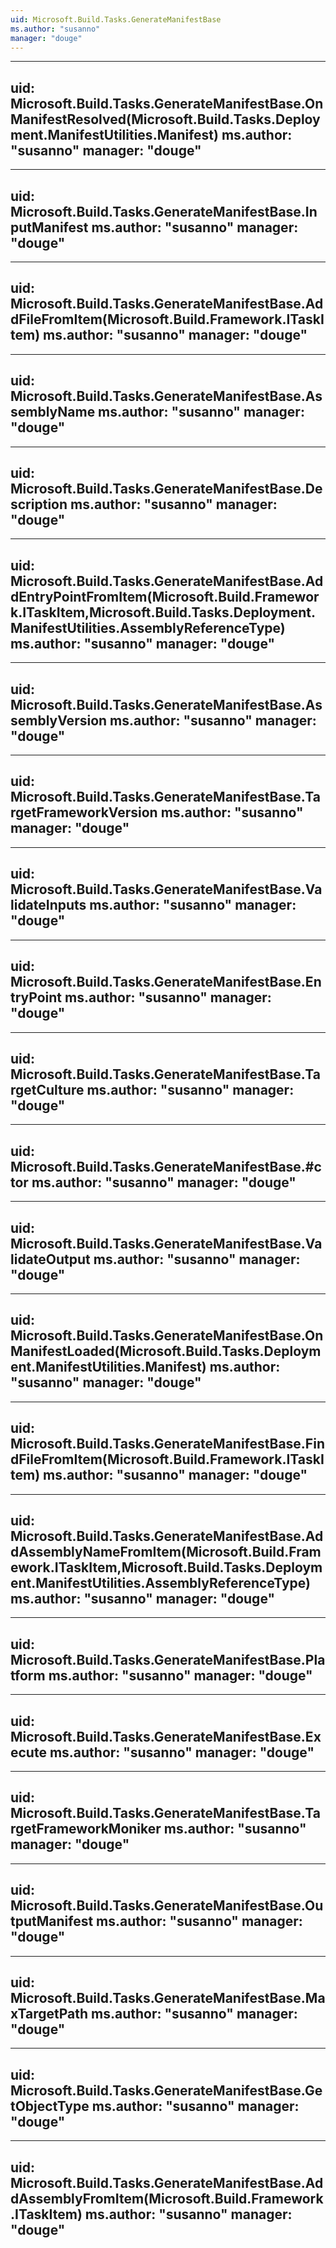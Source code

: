 ```yaml
---
uid: Microsoft.Build.Tasks.GenerateManifestBase
ms.author: "susanno"
manager: "douge"
---
```


---
uid: Microsoft.Build.Tasks.GenerateManifestBase.OnManifestResolved(Microsoft.Build.Tasks.Deployment.ManifestUtilities.Manifest)
ms.author: "susanno"
manager: "douge"
---

---
uid: Microsoft.Build.Tasks.GenerateManifestBase.InputManifest
ms.author: "susanno"
manager: "douge"
---

---
uid: Microsoft.Build.Tasks.GenerateManifestBase.AddFileFromItem(Microsoft.Build.Framework.ITaskItem)
ms.author: "susanno"
manager: "douge"
---

---
uid: Microsoft.Build.Tasks.GenerateManifestBase.AssemblyName
ms.author: "susanno"
manager: "douge"
---

---
uid: Microsoft.Build.Tasks.GenerateManifestBase.Description
ms.author: "susanno"
manager: "douge"
---

---
uid: Microsoft.Build.Tasks.GenerateManifestBase.AddEntryPointFromItem(Microsoft.Build.Framework.ITaskItem,Microsoft.Build.Tasks.Deployment.ManifestUtilities.AssemblyReferenceType)
ms.author: "susanno"
manager: "douge"
---

---
uid: Microsoft.Build.Tasks.GenerateManifestBase.AssemblyVersion
ms.author: "susanno"
manager: "douge"
---

---
uid: Microsoft.Build.Tasks.GenerateManifestBase.TargetFrameworkVersion
ms.author: "susanno"
manager: "douge"
---

---
uid: Microsoft.Build.Tasks.GenerateManifestBase.ValidateInputs
ms.author: "susanno"
manager: "douge"
---

---
uid: Microsoft.Build.Tasks.GenerateManifestBase.EntryPoint
ms.author: "susanno"
manager: "douge"
---

---
uid: Microsoft.Build.Tasks.GenerateManifestBase.TargetCulture
ms.author: "susanno"
manager: "douge"
---

---
uid: Microsoft.Build.Tasks.GenerateManifestBase.#ctor
ms.author: "susanno"
manager: "douge"
---

---
uid: Microsoft.Build.Tasks.GenerateManifestBase.ValidateOutput
ms.author: "susanno"
manager: "douge"
---

---
uid: Microsoft.Build.Tasks.GenerateManifestBase.OnManifestLoaded(Microsoft.Build.Tasks.Deployment.ManifestUtilities.Manifest)
ms.author: "susanno"
manager: "douge"
---

---
uid: Microsoft.Build.Tasks.GenerateManifestBase.FindFileFromItem(Microsoft.Build.Framework.ITaskItem)
ms.author: "susanno"
manager: "douge"
---

---
uid: Microsoft.Build.Tasks.GenerateManifestBase.AddAssemblyNameFromItem(Microsoft.Build.Framework.ITaskItem,Microsoft.Build.Tasks.Deployment.ManifestUtilities.AssemblyReferenceType)
ms.author: "susanno"
manager: "douge"
---

---
uid: Microsoft.Build.Tasks.GenerateManifestBase.Platform
ms.author: "susanno"
manager: "douge"
---

---
uid: Microsoft.Build.Tasks.GenerateManifestBase.Execute
ms.author: "susanno"
manager: "douge"
---

---
uid: Microsoft.Build.Tasks.GenerateManifestBase.TargetFrameworkMoniker
ms.author: "susanno"
manager: "douge"
---

---
uid: Microsoft.Build.Tasks.GenerateManifestBase.OutputManifest
ms.author: "susanno"
manager: "douge"
---

---
uid: Microsoft.Build.Tasks.GenerateManifestBase.MaxTargetPath
ms.author: "susanno"
manager: "douge"
---

---
uid: Microsoft.Build.Tasks.GenerateManifestBase.GetObjectType
ms.author: "susanno"
manager: "douge"
---

---
uid: Microsoft.Build.Tasks.GenerateManifestBase.AddAssemblyFromItem(Microsoft.Build.Framework.ITaskItem)
ms.author: "susanno"
manager: "douge"
---
